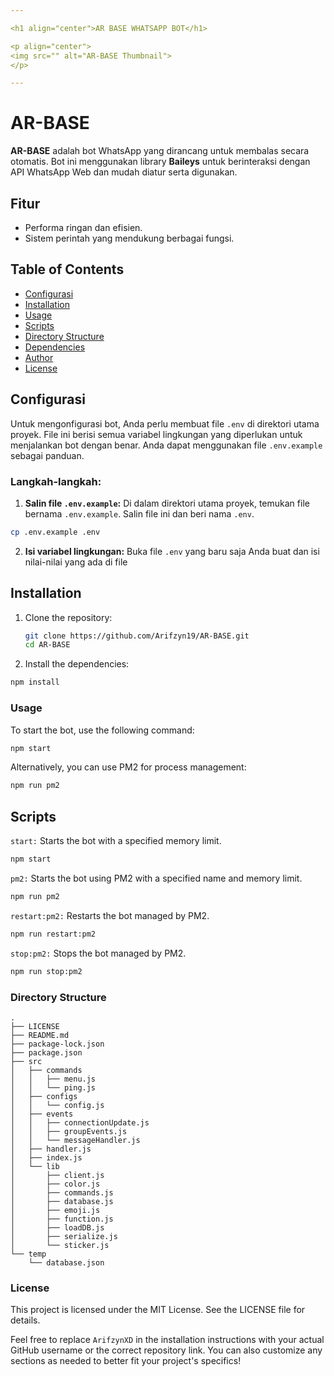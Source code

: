 ```yaml
---

<h1 align="center">AR BASE WHATSAPP BOT</h1>

<p align="center">
<img src="" alt="AR-BASE Thumbnail">
</p>

--- 
```


# AR-BASE

**AR-BASE** adalah bot WhatsApp yang dirancang untuk membalas secara otomatis. Bot ini menggunakan library **Baileys** untuk berinteraksi dengan API WhatsApp Web dan mudah diatur serta digunakan.

## Fitur

- Performa ringan dan efisien.
- Sistem perintah yang mendukung berbagai fungsi.

## Table of Contents

- [Configurasi](#Configurasi)
- [Installation](#installation)
- [Usage](#usage)
- [Scripts](#scripts)
- [Directory Structure](#directory-structure)
- [Dependencies](#dependencies)
- [Author](#author)
- [License](#license)


## Configurasi 

Untuk mengonfigurasi bot, Anda perlu membuat file `.env` di direktori utama proyek. File ini berisi semua variabel lingkungan yang diperlukan untuk menjalankan bot dengan benar. Anda dapat menggunakan file `.env.example` sebagai panduan.

### Langkah-langkah:

1. **Salin file `.env.example`:**
   Di dalam direktori utama proyek, temukan file bernama `.env.example`. Salin file ini dan beri nama `.env`.
   
```bash
cp .env.example .env
```

2. **Isi variabel lingkungan:**
   Buka file `.env` yang baru saja Anda buat dan isi nilai-nilai yang ada di file
   

## Installation

1. Clone the repository:

   ```bash
   git clone https://github.com/Arifzyn19/AR-BASE.git
   cd AR-BASE
   ```

2. Install the dependencies:

```bash
npm install
```

### Usage

To start the bot, use the following command:

```bash
npm start
```

Alternatively, you can use PM2 for process management:

```bash
npm run pm2
```

## Scripts

`start:` Starts the bot with a specified memory limit.

```bash
npm start
```

`pm2:` Starts the bot using PM2 with a specified name and memory limit.

```bash
npm run pm2
```

`restart:pm2:` Restarts the bot managed by PM2.

```bash
npm run restart:pm2
```

`stop:pm2:` Stops the bot managed by PM2.

```bash
npm run stop:pm2
```

### Directory Structure

```
.
├── LICENSE
├── README.md
├── package-lock.json
├── package.json
├── src
│   ├── commands
│   │   ├── menu.js
│   │   └── ping.js
│   ├── configs
│   │   └── config.js
│   ├── events
│   │   ├── connectionUpdate.js
│   │   ├── groupEvents.js
│   │   └── messageHandler.js
│   ├── handler.js
│   ├── index.js
│   └── lib
│       ├── client.js
│       ├── color.js
│       ├── commands.js
│       ├── database.js
│       ├── emoji.js
│       ├── function.js
│       ├── loadDB.js
│       ├── serialize.js
│       └── sticker.js
└── temp
    └── database.json
```

### License

This project is licensed under the MIT License. See the LICENSE file for details.

Feel free to replace `ArifzynXD` in the installation instructions with your actual GitHub username or the correct repository link. You can also customize any sections as needed to better fit your project's specifics!
